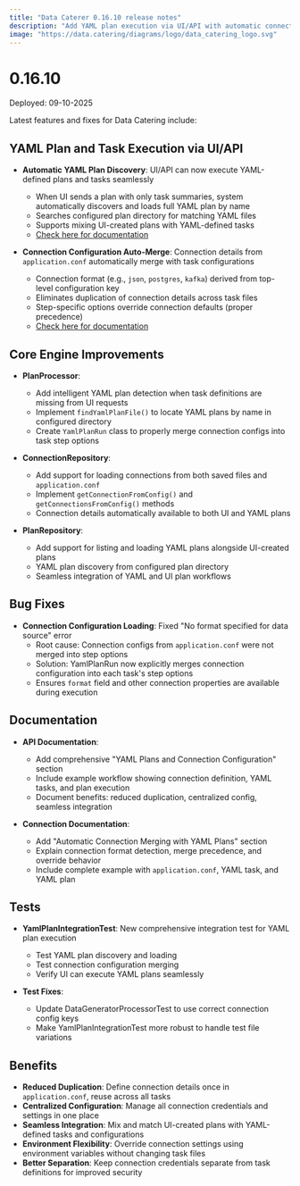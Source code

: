 ```yaml
---
title: "Data Caterer 0.16.10 release notes"
description: "Add YAML plan execution via UI/API with automatic connection configuration merging and improved documentation."
image: "https://data.catering/diagrams/logo/data_catering_logo.svg"
---
```


# 0.16.10

Deployed: 09-10-2025

Latest features and fixes for Data Catering include:

## YAML Plan and Task Execution via UI/API

- **Automatic YAML Plan Discovery**: UI/API can now execute YAML-defined plans and tasks seamlessly
    - When UI sends a plan with only task summaries, system automatically discovers and loads full YAML plan by name
    - Searches configured plan directory for matching YAML files
    - Supports mixing UI-created plans with YAML-defined tasks
    - [Check here for documentation](../../docs/api.md#yaml-plans-and-connection-configuration)

- **Connection Configuration Auto-Merge**: Connection details from `application.conf` automatically merge with task configurations
    - Connection format (e.g., `json`, `postgres`, `kafka`) derived from top-level configuration key
    - Eliminates duplication of connection details across task files
    - Step-specific options override connection defaults (proper precedence)
    - [Check here for documentation](../../docs/connection.md#automatic-connection-merging-with-yaml-plans)

## Core Engine Improvements

- **PlanProcessor**:
    - Add intelligent YAML plan detection when task definitions are missing from UI requests
    - Implement `findYamlPlanFile()` to locate YAML plans by name in configured directory
    - Create `YamlPlanRun` class to properly merge connection configs into task step options

- **ConnectionRepository**:
    - Add support for loading connections from both saved files and `application.conf`
    - Implement `getConnectionFromConfig()` and `getConnectionsFromConfig()` methods
    - Connection details automatically available to both UI and YAML plans

- **PlanRepository**:
    - Add support for listing and loading YAML plans alongside UI-created plans
    - YAML plan discovery from configured plan directory
    - Seamless integration of YAML and UI plan workflows

## Bug Fixes

- **Connection Configuration Loading**: Fixed "No format specified for data source" error
    - Root cause: Connection configs from `application.conf` were not merged into step options
    - Solution: YamlPlanRun now explicitly merges connection configuration into each task's step options
    - Ensures `format` field and other connection properties are available during execution

## Documentation

- **API Documentation**:
    - Add comprehensive "YAML Plans and Connection Configuration" section
    - Include example workflow showing connection definition, YAML tasks, and plan execution
    - Document benefits: reduced duplication, centralized config, seamless integration

- **Connection Documentation**:
    - Add "Automatic Connection Merging with YAML Plans" section
    - Explain connection format detection, merge precedence, and override behavior
    - Include complete example with `application.conf`, YAML task, and YAML plan

## Tests

- **YamlPlanIntegrationTest**: New comprehensive integration test for YAML plan execution
    - Test YAML plan discovery and loading
    - Test connection configuration merging
    - Verify UI can execute YAML plans seamlessly

- **Test Fixes**:
    - Update DataGeneratorProcessorTest to use correct connection config keys
    - Make YamlPlanIntegrationTest more robust to handle test file variations

## Benefits

- **Reduced Duplication**: Define connection details once in `application.conf`, reuse across all tasks
- **Centralized Configuration**: Manage all connection credentials and settings in one place
- **Seamless Integration**: Mix and match UI-created plans with YAML-defined tasks and configurations
- **Environment Flexibility**: Override connection settings using environment variables without changing task files
- **Better Separation**: Keep connection credentials separate from task definitions for improved security
